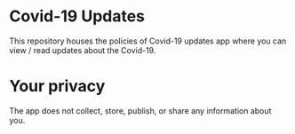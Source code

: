 # Covid-19 Updates

This repository houses the policies of Covid-19 updates app where you can view / read updates about the Covid-19.

# Your privacy

The app does not collect, store, publish, or share any information about you.
